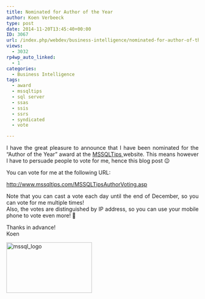 ```yaml
---
title: Nominated for Author of the Year
author: Koen Verbeeck
type: post
date: 2014-11-20T13:45:40+00:00
ID: 3067
url: /index.php/webdev/business-intelligence/nominated-for-author-of-the-year/
views:
  - 3032
rp4wp_auto_linked:
  - 1
categories:
  - Business Intelligence
tags:
  - award
  - mssqltips
  - sql server
  - ssas
  - ssis
  - ssrs
  - syndicated
  - vote

---
```

<p style="text-align: justify">
  I have the great pleasure to announce that I have been nominated for the &#8220;Author of the Year&#8221; award at the <a href="http://www.mssqltips.com/">MSSQLTips </a>website. This means however I have to persuade people to vote for me, hence this blog post 😉
</p>

<p style="text-align: justify">
  You can vote for me at the following URL:
</p>

<p style="text-align: justify">
  <a href="http://www.mssqltips.com/MSSQLTipsAuthorVoting.asp">http://www.mssqltips.com/MSSQLTipsAuthorVoting.asp</a>
</p>

<p style="text-align: justify">
  Note that you can cast a vote each day until the end of December, so you can vote for me multiple times!<br /> Also, the votes are distinguished by IP address, so you can use your mobile phone to vote even more! 🙂
</p>

<p style="text-align: justify">
  Thanks in advance!<br /> Koen
</p>

<p style="text-align: justify">
  <a href="http://www.mssqltips.com/MSSQLTipsAuthorVoting.asp"><img class="alignnone size-full wp-image-3068" src="/wp-content/uploads/2014/11/mssql_logo.jpg" alt="mssql_logo" width="224" height="133" /></a>
</p>